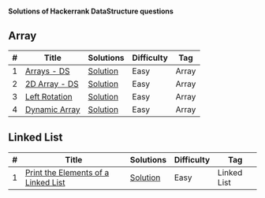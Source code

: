 <h4>Solutions of Hackerrank DataStructure questions</h4>
<h2>Array</h2>
<table>
<thead>
<tr>
<th>#</th>
<th>Title</th>
<th>Solutions</th>
<th>Difficulty</th>
<th>Tag</th>
</tr>
</thead>
<tbody>

<tr>
<tr>
<td>1</td>
<td><a href="https://www.hackerrank.com/challenges/arrays-ds/problem" rel="nofollow">Arrays - DS</a></td>
<td><a href="https://github.com/nnatevan/Hackerrank/blob/master/Data%20Structure/Array-DS/src/com/company/Main.java">Solution</a></td>
<td>Easy</td>
<td>Array</td>
</tr>
</tr>

<tr>
<tr>
<td>2</td>
<td><a href="https://www.hackerrank.com/challenges/2d-array/problem" rel="nofollow">2D Array - DS</a></td>
<td><a href="https://github.com/nnatevan/Hackerrank/blob/master/Data%20Structure/Dynamic%20Array/src/com/company/Main.java">Solution</a></td>
<td>Easy</td>
<td>Array</td>
</tr>
</tr>

<tr>
<tr>
<td>3</td>
<td><a href="https://www.hackerrank.com/challenges/array-left-rotation/problem" rel="nofollow">Left Rotation</a></td>
<td><a href="https://github.com/nnatevan/Hackerrank/blob/master/Data%20Structure/Left%20Rotation/src/com/company/Main.java">Solution</a></td>
<td>Easy</td>
<td>Array</td>
</tr>
</tr>

<tr>
<tr>
<td>4</td>
<td><a href="https://www.hackerrank.com/challenges/dynamic-array/problem" rel="nofollow">Dynamic Array</a></td>
<td><a href="https://github.com/nnatevan/Hackerrank/blob/master/Data%20Structure/Dynamic%20Array/src/com/company/Main.java">Solution</a></td>
<td>Easy</td>
<td>Array</td>
</tr>
</tr>
</table>



<h2>Linked List</h2>
<table>
<thead>
<tr>
<th>#</th>
<th>Title</th>
<th>Solutions</th>
<th>Difficulty</th>
<th>Tag</th>
</tr>
</thead>
<tbody>

<tr>
<tr>
<td>1</td>
<td><a href="https://www.hackerrank.com/challenges/print-the-elements-of-a-linked-list/problem" rel="nofollow">Print the Elements of a Linked List</a></td>
<td><a href="https://github.com/nnatevan/Hackerrank/blob/master/Data%20Structure/Print%20the%20Elements%20of%20a%20Linked%20List/src/com/company/Main.java">Solution</a></td>
<td>Easy</td>
<td>Linked List</td>
</tr>
</tr>
</table>

